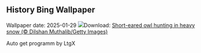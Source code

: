 ## History Bing Wallpaper
Wallpaper date: 2025-01-29
![](https://www.bing.com/th?id=OHR.FlyingOwl_EN-GB0318156254_UHD.jpg&w=1000)Download: [Short-eared owl hunting in heavy snow (© Dilshan Muthalib/Getty Images)](https://www.bing.com/th?id=OHR.FlyingOwl_EN-GB0318156254_UHD.jpg)

Auto get programm by LtgX
